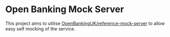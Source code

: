 # Open Banking Mock Server

This project aims to utilise [OpenBankingUK/reference-mock-server](https://github.com/OpenBankingUK/reference-mock-server)
to allow easy self mocking of the service.
